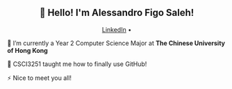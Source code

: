 <h2 align="center">👋 Hello! I'm Alessandro Figo Saleh!</h2>
<p align="center">
  <a href="https://linkedin.com/in/alessandrofigo">LinkedIn</a> •
</p>

🔭 I’m currently a Year 2 Computer Science Major at **The Chinese University of Hong Kong**

👾 CSCI3251 taught me how to finally use GitHub!

⚡ Nice to meet you all!

